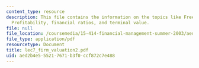 ```yaml
---
content_type: resource
description: This file contains the information on the topics like Free cashflows,
  Profitability, financial ratios, and terminal value.
file: null
file_location: /coursemedia/15-414-financial-management-summer-2003/aed2b4e555217671b3f0ccf872c7e488_lec7_firm_valuation2.pdf
file_type: application/pdf
resourcetype: Document
title: lec7_firm_valuation2.pdf
uid: aed2b4e5-5521-7671-b3f0-ccf872c7e488
---
```

